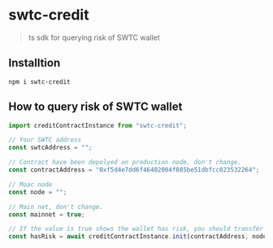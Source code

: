 # swtc-credit

> ts sdk for querying risk of SWTC wallet

## Installtion

```shell
npm i swtc-credit
```

## How to query risk of SWTC wallet

```javascript
import creditContractInstance from "swtc-credit";

// Your SWTC address
const swtcAddress = "";

// Contract have been depolyed on production node, don't change.
const contractAddress = "0xf5d4e7dd6f46402004f085be51dbfcc023532264";

// Moac node
const node = "";

// Main net, don't change.
const mainnet = true;

// If the value is true shows the wallet has risk, you should transfer all tokens to new wallet from the risk wallet.
const hasRisk = await creditContractInstance.init(contractAddress, node, mainnet).queryCredit(swtcAddress);
```

